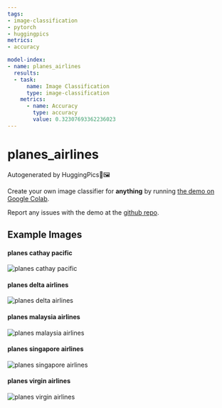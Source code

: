 ```yaml
---
tags:
- image-classification
- pytorch
- huggingpics
metrics:
- accuracy

model-index:
- name: planes_airlines
  results:
  - task:
      name: Image Classification
      type: image-classification
    metrics:
      - name: Accuracy
        type: accuracy
        value: 0.32307693362236023
---
```


# planes_airlines


Autogenerated by HuggingPics🤗🖼️

Create your own image classifier for **anything** by running [the demo on Google Colab](https://colab.research.google.com/github/nateraw/huggingpics/blob/main/HuggingPics.ipynb).

Report any issues with the demo at the [github repo](https://github.com/nateraw/huggingpics).


## Example Images


#### planes cathay pacific

![planes cathay pacific](images/planes_cathay_pacific.jpg)

#### planes delta airlines

![planes delta airlines](images/planes_delta_airlines.jpg)

#### planes malaysia airlines

![planes malaysia airlines](images/planes_malaysia_airlines.jpg)

#### planes singapore airlines

![planes singapore airlines](images/planes_singapore_airlines.jpg)

#### planes virgin airlines

![planes virgin airlines](images/planes_virgin_airlines.jpg)
